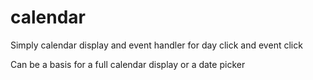 calendar
========

Simply calendar display and event handler for day click and event click

Can be a basis for a full calendar display or a date picker
